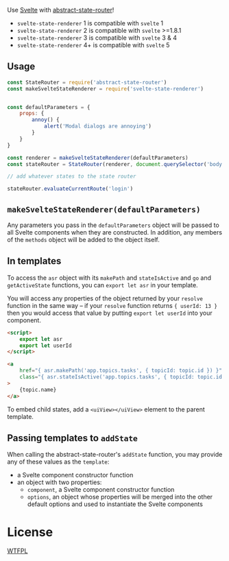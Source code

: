 Use [Svelte](https://svelte.technology/) with [abstract-state-router](https://github.com/TehShrike/abstract-state-router)!

- `svelte-state-renderer` 1 is compatible with `svelte` 1
- `svelte-state-renderer` 2 is compatible with `svelte` >=1.8.1
- `svelte-state-renderer` 3 is compatible with `svelte` 3 & 4
- `svelte-state-renderer` 4+ is compatible with `svelte` 5

## Usage

```js
const StateRouter = require('abstract-state-router')
const makeSvelteStateRenderer = require('svelte-state-renderer')


const defaultParameters = {
	props: {
		annoy() {
			alert('Modal dialogs are annoying')
		}
	}
}

const renderer = makeSvelteStateRenderer(defaultParameters)
const stateRouter = StateRouter(renderer, document.querySelector('body'))

// add whatever states to the state router

stateRouter.evaluateCurrentRoute('login')
```

## `makeSvelteStateRenderer(defaultParameters)`

Any parameters you pass in the `defaultParameters` object will be passed to all Svelte components when they are constructed.  In addition, any members of the `methods` object will be added to the object itself.

## In templates

To access the `asr` object with its `makePath` and `stateIsActive` and `go` and `getActiveState` functions, you can `export let asr` in your template.

You will access any properties of the object returned by your `resolve` function in the same way – if your `resolve` function returns `{ userId: 13 }` then you would access that value by putting `export let userId` into your component.

```html
<script>
	export let asr
	export let userId
</script>

<a
	href="{ asr.makePath('app.topics.tasks', { topicId: topic.id }) }"
	class="{ asr.stateIsActive('app.topics.tasks', { topicId: topic.id }) ? 'active' : '' }"
>
	{topic.name}
</a>
```

To embed child states, add a `<uiView></uiView>` element to the parent template.

## Passing templates to `addState`

When calling the abstract-state-router's `addState` function, you may provide any of these values as the `template`:

- a Svelte component constructor function
- an object with two properties:
	- `component`, a Svelte component constructor function
	- `options`, an object whose properties will be merged into the other default options and used to instantiate the Svelte components

# License

[WTFPL](http://wtfpl2.com/)
